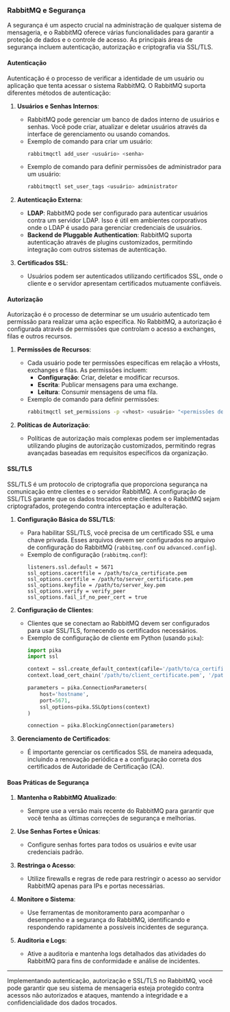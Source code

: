 ### RabbitMQ e Segurança

A segurança é um aspecto crucial na administração de qualquer sistema de mensageria, e o RabbitMQ oferece várias funcionalidades para garantir a proteção de dados e o controle de acesso. As principais áreas de segurança incluem autenticação, autorização e criptografia via SSL/TLS.

#### Autenticação

Autenticação é o processo de verificar a identidade de um usuário ou aplicação que tenta acessar o sistema RabbitMQ. O RabbitMQ suporta diferentes métodos de autenticação:

1. **Usuários e Senhas Internos**:
   - RabbitMQ pode gerenciar um banco de dados interno de usuários e senhas. Você pode criar, atualizar e deletar usuários através da interface de gerenciamento ou usando comandos.
   - Exemplo de comando para criar um usuário:
     ```sh
     rabbitmqctl add_user <usuário> <senha>
     ```
   - Exemplo de comando para definir permissões de administrador para um usuário:
     ```sh
     rabbitmqctl set_user_tags <usuário> administrator
     ```

2. **Autenticação Externa**:
   - **LDAP**: RabbitMQ pode ser configurado para autenticar usuários contra um servidor LDAP. Isso é útil em ambientes corporativos onde o LDAP é usado para gerenciar credenciais de usuários.
   - **Backend de Pluggable Authentication**: RabbitMQ suporta autenticação através de plugins customizados, permitindo integração com outros sistemas de autenticação.

3. **Certificados SSL**:
   - Usuários podem ser autenticados utilizando certificados SSL, onde o cliente e o servidor apresentam certificados mutuamente confiáveis.

#### Autorização

Autorização é o processo de determinar se um usuário autenticado tem permissão para realizar uma ação específica. No RabbitMQ, a autorização é configurada através de permissões que controlam o acesso a exchanges, filas e outros recursos.

1. **Permissões de Recursos**:
   - Cada usuário pode ter permissões específicas em relação a vHosts, exchanges e filas. As permissões incluem:
     - **Configuração**: Criar, deletar e modificar recursos.
     - **Escrita**: Publicar mensagens para uma exchange.
     - **Leitura**: Consumir mensagens de uma fila.
   - Exemplo de comando para definir permissões:
     ```sh
     rabbitmqctl set_permissions -p <vhost> <usuário> "<permissões de configuração>" "<permissões de escrita>" "<permissões de leitura>"
     ```

2. **Políticas de Autorização**:
   - Políticas de autorização mais complexas podem ser implementadas utilizando plugins de autorização customizados, permitindo regras avançadas baseadas em requisitos específicos da organização.

#### SSL/TLS

SSL/TLS é um protocolo de criptografia que proporciona segurança na comunicação entre clientes e o servidor RabbitMQ. A configuração de SSL/TLS garante que os dados trocados entre clientes e o RabbitMQ sejam criptografados, protegendo contra interceptação e adulteração.

1. **Configuração Básica do SSL/TLS**:
   - Para habilitar SSL/TLS, você precisa de um certificado SSL e uma chave privada. Esses arquivos devem ser configurados no arquivo de configuração do RabbitMQ (`rabbitmq.conf` ou `advanced.config`).
   - Exemplo de configuração (`rabbitmq.conf`):
     ```plaintext
     listeners.ssl.default = 5671
     ssl_options.cacertfile = /path/to/ca_certificate.pem
     ssl_options.certfile = /path/to/server_certificate.pem
     ssl_options.keyfile = /path/to/server_key.pem
     ssl_options.verify = verify_peer
     ssl_options.fail_if_no_peer_cert = true
     ```

2. **Configuração de Clientes**:
   - Clientes que se conectam ao RabbitMQ devem ser configurados para usar SSL/TLS, fornecendo os certificados necessários.
   - Exemplo de configuração de cliente em Python (usando `pika`):
     ```python
     import pika
     import ssl

     context = ssl.create_default_context(cafile='/path/to/ca_certificate.pem')
     context.load_cert_chain('/path/to/client_certificate.pem', '/path/to/client_key.pem')

     parameters = pika.ConnectionParameters(
         host='hostname',
         port=5671,
         ssl_options=pika.SSLOptions(context)
     )

     connection = pika.BlockingConnection(parameters)
     ```

3. **Gerenciamento de Certificados**:
   - É importante gerenciar os certificados SSL de maneira adequada, incluindo a renovação periódica e a configuração correta dos certificados de Autoridade de Certificação (CA).

#### Boas Práticas de Segurança

1. **Mantenha o RabbitMQ Atualizado**:
   - Sempre use a versão mais recente do RabbitMQ para garantir que você tenha as últimas correções de segurança e melhorias.

2. **Use Senhas Fortes e Únicas**:
   - Configure senhas fortes para todos os usuários e evite usar credenciais padrão.

3. **Restringa o Acesso**:
   - Utilize firewalls e regras de rede para restringir o acesso ao servidor RabbitMQ apenas para IPs e portas necessárias.

4. **Monitore o Sistema**:
   - Use ferramentas de monitoramento para acompanhar o desempenho e a segurança do RabbitMQ, identificando e respondendo rapidamente a possíveis incidentes de segurança.

5. **Auditoria e Logs**:
   - Ative a auditoria e mantenha logs detalhados das atividades do RabbitMQ para fins de conformidade e análise de incidentes.

---

Implementando autenticação, autorização e SSL/TLS no RabbitMQ, você pode garantir que seu sistema de mensageria esteja protegido contra acessos não autorizados e ataques, mantendo a integridade e a confidencialidade dos dados trocados.